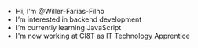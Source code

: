 - Hi, I’m @Willer-Farias-Filho
- I’m interested in backend development
- I’m currently learning JavaScript
- I'm now working at CI&T as IT Technology Apprentice
